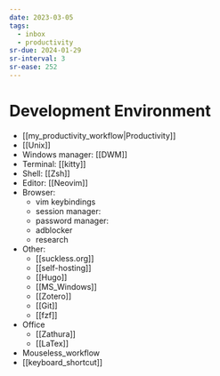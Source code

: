 ```yaml
---
date: 2023-03-05
tags:
  - inbox
  - productivity
sr-due: 2024-01-29
sr-interval: 3
sr-ease: 252
---
```

# Development Environment

<!-- NEXT: review this -->

- [[my_productivity_workflow|Productivity]]
- [[Unix]]
- Windows manager: [[DWM]]
- Terminal: [[kitty]]
- Shell: [[Zsh]]
- Editor: [[Neovim]]
- Browser:
  - vim keybindings
  <!-- TODO: add materials -->
  - session manager:
  - password manager:
  - adblocker
  - research
- Other:
  - [[suckless.org]]
  - [[self-hosting]]
  - [[Hugo]]
  - [[MS_Windows]]
  - [[Zotero]]
  - [[Git]]
  - [[fzf]]
- Office
  - [[Zathura]]
  - [[LaTex]]
- Mouseless_workflow
- [[keyboard_shortcut]]
